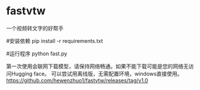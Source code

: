 # fastvtw
一个视频转文字的好帮手

#安装依赖
pip install -r requirements.txt

#运行程序
python fast.py

第一次使用会联网下载模型，请保持网络畅通。如果不能下载可能是您的网络无访问Hugging face。
可以尝试用离线版，无需配置环境，windows直接使用。https://github.com/hewenzhuo1/fastvtw/releases/tag/v1.0
